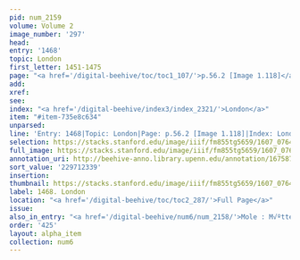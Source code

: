 ```yaml
---
pid: num_2159
volume: Volume 2
image_number: '297'
head:
entry: '1468'
topic: London
first_letter: 1451-1475
page: "<a href='/digital-beehive/toc/toc1_107/'>p.56.2 [Image 1.118]</a>"
add:
xref:
see:
index: "<a href='/digital-beehive/index3/index_2321/'>London</a>"
item: "#item-735e8c634"
unparsed:
line: 'Entry: 1468|Topic: London|Page: p.56.2 [Image 1.118]|Index: London|#item-735e8c634'
selection: https://stacks.stanford.edu/image/iiif/fm855tg5659/1607_0764/419,2339,2835,596/full/0/default.jpg
full_image: https://stacks.stanford.edu/image/iiif/fm855tg5659/1607_0764/full/full/0/default.jpg
annotation_uri: http://beehive-anno.library.upenn.edu/annotation/1675870828057
sort_value: '229712339'
insertion:
thumbnail: https://stacks.stanford.edu/image/iiif/fm855tg5659/1607_0764/419,2339,600,180/250,/0/default.jpg
label: 1468. London
location: "<a href='/digital-beehive/toc/toc2_287/'>Full Page</a>"
issue:
also_in_entry: "<a href='/digital-beehive/num6/num_2158/'>Mole : M√ºttermal</a>"
order: '425'
layout: alpha_item
collection: num6
---
```

